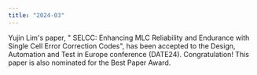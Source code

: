 ```yaml
---
title: "2024-03"
---
```


Yujin Lim's paper, " SELCC: Enhancing MLC Reliability and Endurance with Single Cell Error Correction Codes", has been accepted to the Design, Automation and Test in Europe conference (DATE24). Congratulation!
This paper is also nominated for the Best Paper Award.
